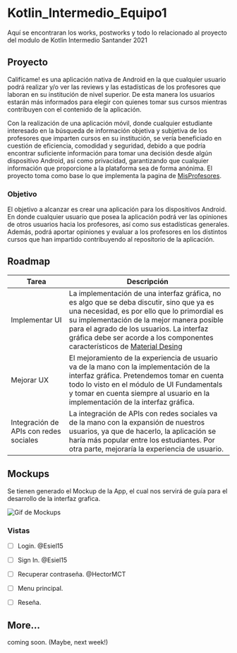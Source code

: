 # Kotlin_Intermedio_Equipo1
 Aquí se encontraran los works, postworks y todo lo relacionado al proyecto del modulo de Kotlin Intermedio Santander 2021

## Proyecto
 Califícame! es una aplicación nativa de Android en la que cualquier usuario podrá realizar y/o ver las reviews y las estadísticas de los profesores que laboran en su institución de nivel superior. De esta manera los usuarios estarán más informados para elegir con quienes tomar sus cursos mientras contribuyen con el contenido de la aplicación. 
 
 Con la realización de una aplicación móvil, donde cualquier estudiante interesado en la búsqueda de información objetiva y subjetiva de los profesores que imparten cursos en su institución, se vería beneficiado en cuestión de eficiencia, comodidad y seguridad, debido a que podría encontrar suficiente información para tomar una decisión desde algún dispositivo Android, así como privacidad, garantizando que cualquier información que proporcione a la plataforma sea de forma anónima. El proyecto toma como base lo que implementa la pagina de [MisProfesores](https://www.misprofesores.com/).

### Objetivo
El objetivo a alcanzar es crear una aplicación para los dispositivos Android. En donde cualquier usuario que posea la aplicación podrá ver las opiniones de otros usuarios hacia los profesores, así como sus estadísticas generales. Además, podrá aportar opiniones y evaluar a los profesores en los distintos cursos que han impartido contribuyendo al repositorio de la aplicación.

 
## Roadmap

Tarea | Descripción
------------ | -------------
Implementar UI | La implementación de una interfaz gráfica, no es algo que se deba discutir, sino que ya es una necesidad, es por ello que lo primordial es su implementación de la mejor manera posible para el agrado de los usuarios. La interfaz gráfica debe ser acorde a los componentes característicos de [Material Desing](https://material.io/design)
Mejorar UX | El mejoramiento de la experiencia de usuario va de la mano con la implementación de la interfaz gráfica. Pretendemos tomar en cuenta todo lo visto en el módulo de UI Fundamentals y tomar en cuenta siempre al usuario en la implementación de la interfaz gráfica.
Integración de APIs con redes sociales | La integración de APIs con redes sociales va de la mano con la expansión de nuestros usuarios, ya que de hacerlo, la aplicación se haría más popular entre los estudiantes. Por otra parte, mejoraría la experiencia de usuario.

## Mockups 

Se tienen generado el Mockup de la App, el cual nos servirá de guía para el desarrollo de la interfaz grafica.

![Gif de Mockups](https://github.com/HectorMCT/Kotlin_Intermedio_Equipo1/blob/main/Media/UI%20GIF.gif)

### Vistas

- [ ] Login. @Esiel15
- [ ] Sign In. @Esiel15
- [ ] Recuperar contraseña. @HectorMCT
- [ ] Menu principal.
- [ ] Reseña.


## More...
coming soon. (Maybe, next week!)
